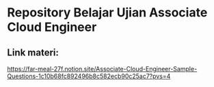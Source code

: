 # Repository Belajar Ujian Associate Cloud Engineer
## Link materi:
  <a>https://far-meal-27f.notion.site/Associate-Cloud-Engineer-Sample-Questions-1c10b68fc892496b8c582ecb90c25ac7?pvs=4  <a/> 
